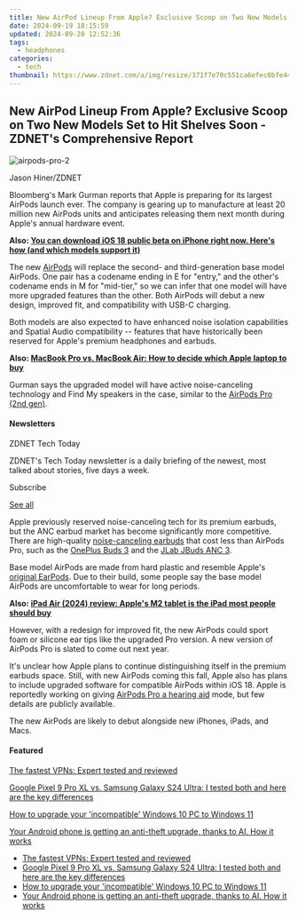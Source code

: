 ```yaml
---
title: New AirPod Lineup From Apple? Exclusive Scoop on Two New Models Set to Hit Shelves Soon - ZDNET's Comprehensive Report
date: 2024-09-19 18:15:59
updated: 2024-09-20 12:52:36
tags:
  - headphones
categories:
  - tech
thumbnail: https://www.zdnet.com/a/img/resize/371f7e70c551ca6efec0bfe44adee926e5723343/2023/09/10/f87eda0e-6717-4b19-8829-170e2c098428/airpods-pro-2.jpg?width=170&height=96&fit=crop&auto=webp
---
```


## New AirPod Lineup From Apple? Exclusive Scoop on Two New Models Set to Hit Shelves Soon - ZDNET's Comprehensive Report

![airpods-pro-2](https://www.zdnet.com/a/img/resize/218de26163c6a51a6bcab0bbecb4e3c50d8ecd9e/2023/09/12/d717997c-e79c-4f8e-ba68-bf14daa61094/apple-airpods-pro-2.jpg?auto=webp&width=1280)

Jason Hiner/ZDNET

Bloomberg's Mark Gurman reports that Apple is preparing for its largest AirPods launch ever. The company is gearing up to manufacture at least 20 million new AirPods units and anticipates releasing them next month during Apple's annual hardware event.

**Also: [You can download iOS 18 public beta on iPhone right now. Here's how (and which models support it)](https://www.zdnet.com/article/you-can-download-ios-18-public-beta-on-iphone-right-now-heres-how-and-which-models-support-it/)**

The new [AirPods](https://www.zdnet.com/article/best-airpods/) will replace the second- and third-generation base model AirPods. One pair has a codename ending in E for "entry," and the other's codename ends in M for "mid-tier," so we can infer that one model will have more upgraded features than the other. Both AirPods will debut a new design, improved fit, and compatibility with USB-C charging. 

Both models are also expected to have enhanced noise isolation capabilities and Spatial Audio compatibility -- features that have historically been reserved for Apple's premium headphones and earbuds. 

**Also: [MacBook Pro vs. MacBook Air: How to decide which Apple laptop to buy](https://www.zdnet.com/article/macbook-air-vs-macbook-pro-how-to-decide/)**

Gurman says the upgraded model will have active noise-canceling technology and Find My speakers in the case, similar to the [AirPods Pro (2nd gen)](https://shop-links.co/link/?url=https%3A%2F%2Fwww.bestbuy.com%2Fsite%2Fapple-airpods-pro-2nd-generation-with-magsafe-case-usbc-white%2F6447382.p%3FskuId%3D6447382&publisher%5Fslug=zdnet&article%5Fname=apple%20will%20release%20two%20airpods%20models%20next%20month%20-%20everything%20we%20know%20so%20far&article%5Furl=https%3A%2F%2Fwww.zdnet.com%2Farticle%2Ftwo-new-airpods-models-expected-this-fall-heres-everything-we-know-so-far%2F&exclusive=1&u1=zd-%5F%5FCOM%5FCLICK%5FID%5F%5F-dtp). 

#### Newsletters

ZDNET Tech Today

ZDNET's Tech Today newsletter is a daily briefing of the newest, most talked about stories, five days a week.

 Subscribe

[See all](https://www.zdnet.com/newsletters/)

Apple previously reserved noise-canceling tech for its premium earbuds, but the ANC earbud market has become significantly more competitive. There are high-quality [noise-canceling earbuds](https://www.zdnet.com/article/best-noise-canceling-earbuds/) that cost less than AirPods Pro, such as the [OnePlus Buds 3](https://onepluscom.pxf.io/c/5597632/916678/12532?sharedid=zdnet&partnerpropertyid=1980086&u=https%3A%2F%2Fwww.oneplus.com%2Fus%2Fproduct%2Foneplus-buds-3&subId1=zd-__COM_CLICK_ID__-dtp) and the [JLab JBuds ANC 3](https://buy.geni.us/Proxy.ashx?TSID=368250&GR%5FURL=https%3A%2F%2Fwww.amazon.com%2FJLab-Wireless-Charging-Canceling-Multipoint%2Fdp%2FB0CGGWCPWS%3Ftag%3Dzd-buy-button-20%26ascsubtag%3D%5F%5FCOM%5FCLICK%5FID%5F%5F%7C6271a331-3957-4454-a7e3-eb8732e370f3%7Cdtp&dtb=1).

Base model AirPods are made from hard plastic and resemble Apple's [original EarPods](https://apple.sjv.io/c/159047/435031/7613?&sharedid=zdnet&partnerpropertyid=1980086&u=https%3A%2F%2Fwww.apple.com%2Fshop%2Fproduct%2FMMTN2AM%2FA%2Fearpods-lightning-connector&subId1=zd-%5F%5FCOM%5FCLICK%5FID%5F%5F-dtp). Due to their build, some people say the base model AirPods are uncomfortable to wear for long periods.

**Also: [iPad Air (2024) review: Apple's M2 tablet is the iPad most people should buy](https://www.zdnet.com/article/ipad-air-2024-review/)**

However, with a redesign for improved fit, the new AirPods could sport foam or silicone ear tips like the upgraded Pro version. A new version of AirPods Pro is slated to come out next year. 

It's unclear how Apple plans to continue distinguishing itself in the premium earbuds space. Still, with new AirPods coming this fall, Apple also has plans to include upgraded software for compatible AirPods within iOS 18\. Apple is reportedly working on giving [AirPods Pro a hearing aid](https://www.zdnet.com/article/airpods-pro-reportedly-will-gain-a-hearing-aid-mode-with-ios-18-no-hardware-update-needed/) mode, but few details are publicly available. 

The new AirPods are likely to debut alongside new iPhones, iPads, and Macs.

#### Featured

[The fastest VPNs: Expert tested and reviewed](https://www.zdnet.com/article/fastest-vpn/ "The fastest VPNs: Expert tested and reviewed")

[Google Pixel 9 Pro XL vs. Samsung Galaxy S24 Ultra: I tested both and here are the key differences](https://www.zdnet.com/article/google-pixel-9-pro-xl-vs-samsung-galaxy-s24-ultra/ "Google Pixel 9 Pro XL vs. Samsung Galaxy S24 Ultra: I tested both and here are the key differences")

[How to upgrade your 'incompatible' Windows 10 PC to Windows 11](https://www.zdnet.com/article/how-to-upgrade-your-incompatible-windows-10-pc-to-windows-11/ "How to upgrade your 'incompatible' Windows 10 PC to Windows 11")

[Your Android phone is getting an anti-theft upgrade, thanks to AI. How it works](https://www.zdnet.com/article/your-android-phone-is-getting-an-anti-theft-upgrade-thanks-to-ai-how-it-works/ "Your Android phone is getting an anti-theft upgrade, thanks to AI. How it works")

* [The fastest VPNs: Expert tested and reviewed](https://www.zdnet.com/article/fastest-vpn/ "The fastest VPNs: Expert tested and reviewed")
* [Google Pixel 9 Pro XL vs. Samsung Galaxy S24 Ultra: I tested both and here are the key differences](https://www.zdnet.com/article/google-pixel-9-pro-xl-vs-samsung-galaxy-s24-ultra/ "Google Pixel 9 Pro XL vs. Samsung Galaxy S24 Ultra: I tested both and here are the key differences")
* [How to upgrade your 'incompatible' Windows 10 PC to Windows 11](https://www.zdnet.com/article/how-to-upgrade-your-incompatible-windows-10-pc-to-windows-11/ "How to upgrade your 'incompatible' Windows 10 PC to Windows 11")
* [Your Android phone is getting an anti-theft upgrade, thanks to AI. How it works](https://www.zdnet.com/article/your-android-phone-is-getting-an-anti-theft-upgrade-thanks-to-ai-how-it-works/ "Your Android phone is getting an anti-theft upgrade, thanks to AI. How it works")

<ins class="adsbygoogle"
     style="display:block"
     data-ad-format="autorelaxed"
     data-ad-client="ca-pub-7571918770474297"
     data-ad-slot="1223367746"></ins>



<ins class="adsbygoogle"
     style="display:block"
     data-ad-client="ca-pub-7571918770474297"
     data-ad-slot="8358498916"
     data-ad-format="auto"
     data-full-width-responsive="true"></ins>
